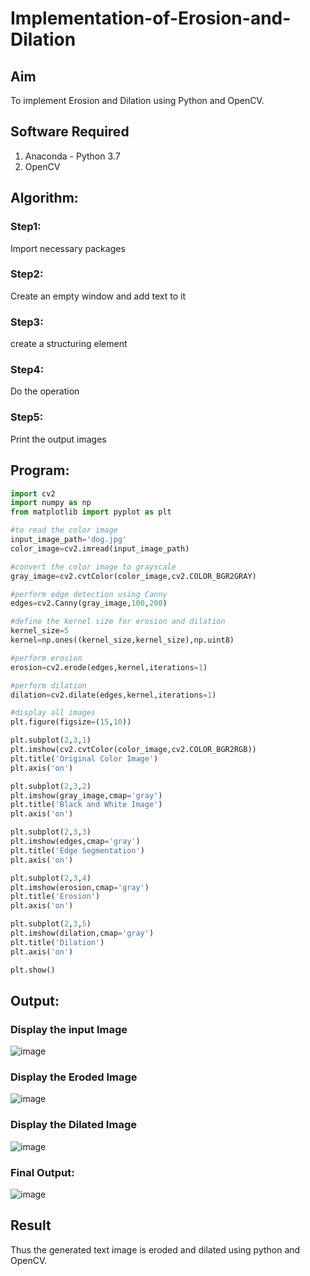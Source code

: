 # Implementation-of-Erosion-and-Dilation
## Aim
To implement Erosion and Dilation using Python and OpenCV.
## Software Required
1. Anaconda - Python 3.7
2. OpenCV
## Algorithm:
### Step1:
Import necessary packages

### Step2:
Create an empty window and add text to it

### Step3:
create a structuring element

### Step4:
Do the operation

### Step5:
Print the output images

 
## Program:

``` Python
import cv2
import numpy as np
from matplotlib import pyplot as plt

#to read the color image
input_image_path='dog.jpg'
color_image=cv2.imread(input_image_path)

#convert the color image to grayscale
gray_image=cv2.cvtColor(color_image,cv2.COLOR_BGR2GRAY)

#perform edge detection using Canny
edges=cv2.Canny(gray_image,100,200)

#define the kernel size for erosion and dilation
kernel_size=5
kernel=np.ones((kernel_size,kernel_size),np.uint8)

#perform erosion
erosion=cv2.erode(edges,kernel,iterations=1)

#perform dilation
dilation=cv2.dilate(edges,kernel,iterations=1)

#display all images
plt.figure(figsize=(15,10))

plt.subplot(2,3,1)
plt.imshow(cv2.cvtColor(color_image,cv2.COLOR_BGR2RGB))
plt.title('Original Color Image')
plt.axis('on')

plt.subplot(2,3,2)
plt.imshow(gray_image,cmap='gray')
plt.title('Black and White Image')
plt.axis('on')

plt.subplot(2,3,3)
plt.imshow(edges,cmap='gray')
plt.title('Edge Segmentation')
plt.axis('on')

plt.subplot(2,3,4)
plt.imshow(erosion,cmap='gray')
plt.title('Erosion')
plt.axis('on')

plt.subplot(2,3,5)
plt.imshow(dilation,cmap='gray')
plt.title('Dilation')
plt.axis('on')

plt.show()


```
## Output:

### Display the input Image
![image](https://github.com/Safeeq-Fazil/erosion-dilation/assets/118680361/f83f9226-f817-4be9-8121-d1af8bba6190)

### Display the Eroded Image
![image](https://github.com/Safeeq-Fazil/erosion-dilation/assets/118680361/e4d3353c-776e-43be-b637-1c98ae8f5c92)


### Display the Dilated Image
![image](https://github.com/Safeeq-Fazil/erosion-dilation/assets/118680361/e56b132d-f10d-4b1a-a2b8-9a876a813b57)

### Final Output:
![image](https://github.com/Safeeq-Fazil/erosion-dilation/assets/118680361/bdb2b556-f6e2-4b2b-836b-9cd8f708f354)

## Result
Thus the generated text image is eroded and dilated using python and OpenCV.
